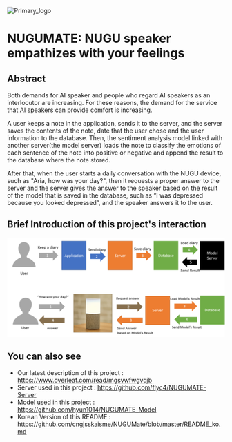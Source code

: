 ![Primary_logo](https://user-images.githubusercontent.com/13705536/69392188-8e89e780-0d18-11ea-995d-d7373d54b055.png)
# NUGUMATE: NUGU speaker empathizes with your feelings 

## Abstract
 Both demands for AI speaker and people who regard AI speakers as an interlocutor are increasing. For these reasons, the demand for the service that AI speakers can provide comfort is increasing. 

 A user keeps a note in the application, sends it to the server, and the server saves the contents of the note, date that the user chose and the user information to the database. Then, the sentiment analysis model linked with another server(the model server) loads the note to classify the emotions of each sentence of the note into positive or negative and append the result to the database where the note stored.

 After that, when the user starts a daily conversation with the NUGU device, such as "Aria, how was your day?", then it requests a proper answer to the server and the server gives the answer to the speaker based on the result of the model that is saved in the database, such as “I was depressed because you looked depressed”, and the speaker answers it to the user.


## Brief Introduction of this project's interaction
![brief_interaction_database](./images/brief_interaction_database.png)  


## You can also see
  - Our latest description of this project : https://www.overleaf.com/read/mgsvwfwgvqjb
  - Server used in this project : https://github.com/flyc4/NUGUMATE-Server  
  - Model used in this project : https://github.com/hyun1014/NUGUMATE_Model  
  - Korean Version of this README : https://github.com/cngjsskaisme/NUGUMate/blob/master/README_ko.md
